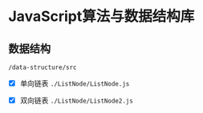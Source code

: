 # JavaScript算法与数据结构库

## 数据结构

`/data-structure/src`

- [x] 单向链表 `./ListNode/ListNode.js`
- [x] 双向链表 `./ListNode/ListNode2.js`


